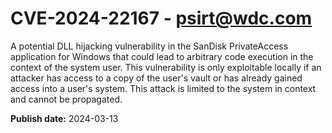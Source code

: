 # CVE-2024-22167 - psirt@wdc.com

A potential DLL hijacking vulnerability in the SanDisk PrivateAccess application for Windows that could lead to arbitrary code execution in the context of the system user. This vulnerability is only exploitable locally if an attacker has access to a copy of the user's vault or has already gained access into a user's system. This attack is limited to the system in context and cannot be propagated.

**Publish date:** 2024-03-13
